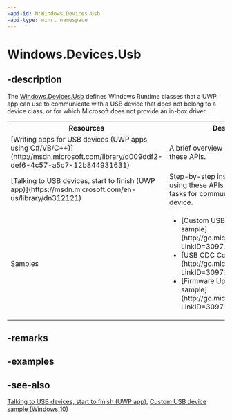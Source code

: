 ```yaml
---
-api-id: N:Windows.Devices.Usb
-api-type: winrt namespace
---
```


# Windows.Devices.Usb

## -description
The [Windows.Devices.Usb](windows_devices_usb.md) defines Windows Runtime classes that a UWP app can use to communicate with a USB device that does not belong to a device class, or for which Microsoft does not provide an in-box driver.

<table>
   <tr><th>Resources</th><th>Description</th></tr>
   <tr><td>[Writing apps for USB devices (UWP apps using C#/VB/C++)](http://msdn.microsoft.com/library/d009ddf2-def6-4c57-a5c7-12b844931631)</td><td>A brief overview about how to use these APIs.</td></tr>
   <tr><td>[Talking to USB devices, start to finish (UWP app)](https://msdn.microsoft.com/en-us/library/dn312121)</td><td>Step-by-step instructions about using these APIs to perform common tasks for communicating with a USB device.</td></tr>
   <tr><td>Samples</td><td><ul><li>[Custom USB device access sample](http://go.microsoft.com/fwlink/p/?LinkID=309716)</li><li>[USB CDC Control sample](http://go.microsoft.com/fwlink/p/?LinkID=309716)</li><li>[Firmware Update USB Device sample](http://go.microsoft.com/fwlink/p/?LinkID=309716)</li></ul></td></tr>
</table>

## -remarks

## -examples

## -see-also
[Talking to USB devices, start to finish (UWP app)](XREF:TODO:buses.talking_to_usb_devices_start_to_finish), [Custom USB device sample (Windows 10)](http://go.microsoft.com/fwlink/p/?LinkId=620530)
